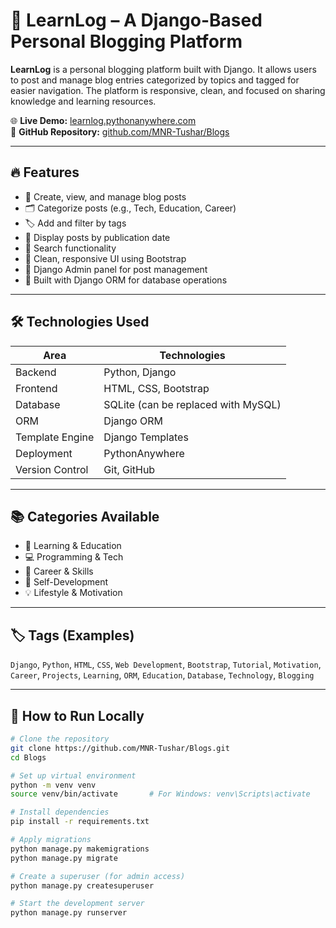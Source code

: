 # 📝 LearnLog – A Django-Based Personal Blogging Platform

**LearnLog** is a personal blogging platform built with Django. It allows users to post and manage blog entries categorized by topics and tagged for easier navigation. The platform is responsive, clean, and focused on sharing knowledge and learning resources.

🌐 **Live Demo:** [learnlog.pythonanywhere.com](https://learnlog.pythonanywhere.com)  
📁 **GitHub Repository:** [github.com/MNR-Tushar/Blogs](https://github.com/MNR-Tushar/Blogs)

---

## 🔥 Features

- 📝 Create, view, and manage blog posts
- 🗂 Categorize posts (e.g., Tech, Education, Career)
- 🏷 Add and filter by tags
- 📅 Display posts by publication date
- 🔎 Search functionality
- 🎨 Clean, responsive UI using Bootstrap
- 🔐 Django Admin panel for post management
- 🧠 Built with Django ORM for database operations

---

## 🛠️ Technologies Used

| Area            | Technologies                             |
|------------------|------------------------------------------|
| Backend         | Python, Django                           |
| Frontend        | HTML, CSS, Bootstrap                     |
| Database        | SQLite (can be replaced with MySQL)      |
| ORM             | Django ORM                               |
| Template Engine | Django Templates                         |
| Deployment      | PythonAnywhere                           |
| Version Control | Git, GitHub                              |

---

## 📚 Categories Available

- 📘 Learning & Education  
- 💻 Programming & Tech  
- 🚀 Career & Skills  
- 🌱 Self-Development  
- 💡 Lifestyle & Motivation  

---

## 🏷 Tags (Examples)

`Django`, `Python`, `HTML`, `CSS`, `Web Development`, `Bootstrap`, `Tutorial`, `Motivation`,  
`Career`, `Projects`, `Learning`, `ORM`, `Education`, `Database`, `Technology`, `Blogging`

---

## 🚀 How to Run Locally

```bash
# Clone the repository
git clone https://github.com/MNR-Tushar/Blogs.git
cd Blogs

# Set up virtual environment
python -m venv venv
source venv/bin/activate       # For Windows: venv\Scripts\activate

# Install dependencies
pip install -r requirements.txt

# Apply migrations
python manage.py makemigrations
python manage.py migrate

# Create a superuser (for admin access)
python manage.py createsuperuser

# Start the development server
python manage.py runserver
